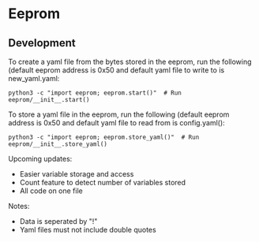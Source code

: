 # Eeprom

## Development

To create a yaml file from the bytes stored in the eeprom, run the following (default eeprom address is 0x50 and default yaml file to write to is new_yaml.yaml:
```
python3 -c "import eeprom; eeprom.start()"  # Run eeprom/__init__.start()
```
To store a yaml file in the eeprom, run the following (default eeprom address is 0x50 and default yaml file to read from is config.yaml():
```
python3 -c "import eeprom; eeprom.store_yaml()"  # Run eeprom/__init__.store_yaml()
```
Upcoming updates:
 - Easier variable storage and access
 - Count feature to detect number of variables stored
 - All code on one file
 
 Notes:
  - Data is seperated by "!"
  - Yaml files must not include double quotes
